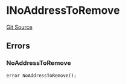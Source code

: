 # INoAddressToRemove
[Git Source](https://github.com/thrackle-io/tron/blob/845c12315ef4ac1a6cc2b1c3212b2b372da974eb/src/common/IErrors.sol)


## Errors
### NoAddressToRemove

```solidity
error NoAddressToRemove();
```

